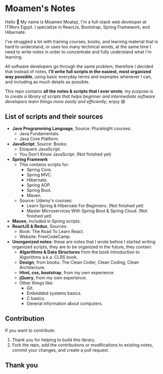 # Moamen's Notes

Hello :raising_hand: 
My name is Moamen Moataz, I'm a full-stack web developer at ITWorx Egypt. I specialize in ReactJs, Bootstrap, Spring Framework, and Hibernate.

I've struggled a lot with training courses, books, and learning material that is hard to understand, or uses too many technical words, at the same time I need to write notes in order to concentrate and fully understand what I'm learning.

All software developers go through the same problem, therefore I decided that instead of notes, **I'll write full scripts in the easiest, most organized way possible**, using basic everyday terms and examples whenever I can, and including as much details as possible.

This repo contains **all the notes & scripts that I ever wrote**, my purpose is to *create a library of scripts that helps beginner and intermediate software developers learn things more easily and efficiently*, enjoy :smile:

## List of scripts and their sources
- **Jave Programming Language**, Source: Pluralsight courses:
    + Java Fundamentals.
    + Java Core Platform.
- **JavaScript**, Source: Books: 
    + Eloquent JavaScript.
    + You Don't Know JavaScript. (Not finished yet)
- **Spring Framewrk**
    + This contains scripts for:
        - Spring Core.
        - Spring MVC.
        - Hibernate.
        - Spring AOP.
        - Spring Boot.
        - Maven.
    + Source: Udemy's courses:
        - Learn Spring & Hibernate For Beginners. (Not finished yet)
        - Master Microservices With Spring Boot & Spring Cloud. (Not finished yet)
- **Maven**, included in Spring scripts.
- **ReactJS & Redux**, Sources:
    + Book: The Road To Learn React.
    + Website: FreeCodeCamp.
- **Unorganized notes**: these are notes that I wrote before I started writing organized scripts, they are to be organized in the future, they contain:
    + **Algorithms & Data Structures** from the book Introduction to Algorithms a.k.a. CLRS book.
    + **Design**, from books: The Clean Coder, Clean Coding, Clean Architecture.
    + **Html, css, bootstrap**, from my own experience.
    + **jQuery**, from my own experience.
    + Other things like:
        - Git.
        - Embedded systems basics.
        - C basics.
        - General information about computers.

## Contribution
If you want to contribute:
1. Thank you for helping to build this library.
2. Fork the repo, add the contributions or modifications to existing notes, commit your changes, and create a pull request.

## Thank you
